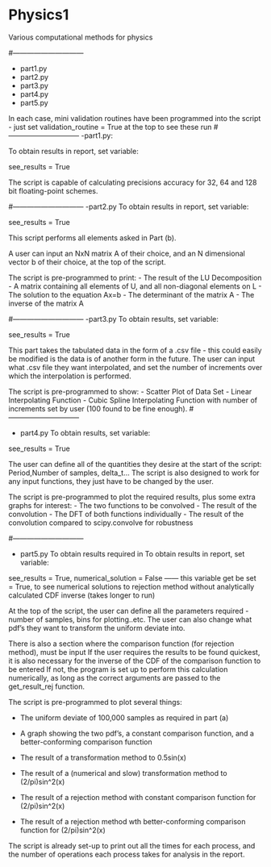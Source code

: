 # Physics1
Various computational methods for physics 

#——————————
- part1.py
- part2.py
- part3.py
- part4.py
- part5.py


In each case, mini validation routines have been programmed into the script - just set validation_routine = True at the top to see these run
#——————————
-part1.py:

To obtain results in report, set variable:

see_results = True

The script is capable of calculating precisions accuracy for 32, 64 and 128 bit floating-point schemes.

#——————————
-part2.py
To obtain results in report, set variable:

see_results = True

This script performs all elements asked in Part (b).

A user can input an NxN matrix A of their choice, and an N dimensional vector b of their choice, at the top of the script.

The script is pre-programmed to print:
	- The result of the LU Decomposition
	- A matrix containing all elements of U, and all non-diagonal elements on L
	- The solution to the equation Ax=b
	- The determinant of the matrix A
	- The inverse of the matrix A
	
#——————————
-part3.py
To obtain results, set variable:

see_results = True

This part takes the tabulated data in the form of a .csv file - this could easily be modified is the data is of another form in the future. 
The user can input what .csv file they want interpolated, and set the number of increments over which the interpolation is performed.

The script is pre-programmed to show:
	- Scatter Plot of Data Set
	- Linear Interpolating Function 
	- Cubic Spline Interpolating Function with number of increments set by user (100 found to be fine enough).
#——————————
- part4.py
To obtain results, set variable:

see_results = True

The user can define all of the quantities they desire at the start of the script: Period,Number of samples, delta_t…
The script is also designed to work for any input functions, they just have to be changed by the user.

The script is pre-programmed to plot the required results, plus some extra graphs for interest:
	- The two functions to be convolved
	- The result of the convolution
	- The DFT of both functions individually
	- The result of the convolution compared to scipy.convolve for robustness

#——————————
- part5.py
To obtain results required in To obtain results in report, set variable:

see_results = True,
numerical_solution = False —— this variable get be set = True, to see numerical solutions to rejection method without analytically calculated CDF inverse (takes longer to run)

At the top of the script, the user can define all the parameters required - number of samples, bins for plotting..etc.
The user can also change what pdf’s they want to transform the uniform deviate into.

There is also a section where the comparison function (for rejection method), must be input
If the user requires the results to be found quickest, it is also necessary for the inverse of the CDF of the comparison function to be entered
If not, the program is set up to perform this calculation numerically, as long as the correct arguments are passed to the get_result_rej function.

The script is pre-programmed to plot several things:

- The uniform deviate of 100,000 samples as required in part (a)
- A graph showing the two pdf’s, a constant comparison function, and a better-conforming comparison function
	
- The result of a transformation method to 0.5sin(x)
- The result of a (numerical and slow) transformation method to (2/pi)sin^2(x)

- The result of a rejection method with constant comparison function for (2/pi)sin^2(x)
- The result of a rejection method wth better-conforming comparison function for (2/pi)sin^2(x)


The script is already set-up to print out all the times for each process, and the number of operations each process takes for analysis in the report.





